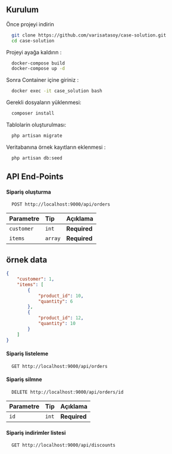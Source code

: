 
## Kurulum

Önce projeyi indirin

```bash
  git clone https://github.com/varisatasoy/case-solution.git
  cd case-solution
```
Projeyi ayağa kaldırın :

```bash
  docker-compose build
  docker-compose up -d
```

Sonra Container içine giriniz :


```bash
  docker exec -it case_solution bash
```

Gerekli dosyaların yüklenmesi:

```bash
  composer install
```

Tablolarin oluşturulması:

```bash
  php artisan migrate
```
Veritabanına örnek kayıtların eklenmesi :

```bash
  php artisan db:seed
```
## API End-Points

#### Sipariş oluşturma

```http
  POST http://localhost:9000/api/orders
```

| Parametre | Tip     | Açıklama                |
| :-------- | :------- | :------------------------- |
| `customer` | `int` | **Required**  |
| `items` | `array` | **Required**  |


## örnek data

```json
{
    "customer": 1,
    "items": [
        {
            "product_id": 10,
            "quantity": 6
        },
        {
            "product_id": 12,
            "quantity": 10
        }
    ]
}

```

#### Sipariş listeleme

```http
  GET http://localhost:9000/api/orders
```


#### Sipariş silmne

```http
  DELETE http://localhost:9000/api/orders/id
```

| Parametre | Tip     | Açıklama                |
| :-------- | :------- | :------------------------- |
| `id` | `int` | **Required**  |


#### Sipariş indirimler listesi

```http
  GET http://localhost:9000/api/discounts
```






